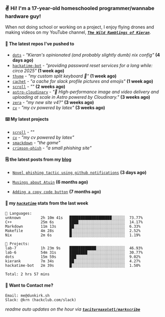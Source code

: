 ### ✌️ Hi! I'm a 17-year-old homeschooled programmer/wannabe hardware guy!

When not doing school or working on a project, I enjoy flying drones and making videos on my YouTube channel, [**_`The Wild Ramblings of Kieran`_**](https://youtube.com/@kieran.rambles).

#### 👷 The latest repos I've pushed to

- [`dots`](https://github.com/taciturnaxolotl/dots) - _"Kieran's opinionated (and probably slightly dumb) nix config"_ **(4 days ago)**
- [`hackatime-bot`](https://github.com/taciturnaxolotl/hackatime-bot) - _"providing password reset services for a long while: circa 2025"_ **(1 week ago)**
- [`thyme`](https://github.com/taciturnaxolotl/thyme) - _"my custom split keyboard 🫶"_ **(1 week ago)**
- [`cachet`](https://github.com/taciturnaxolotl/cachet) - _"a cache for slack profile pictures and emojis"_ **(1 week ago)**
- [`scroll`](https://github.com/taciturnaxolotl/scroll) - _""_ **(2 weeks ago)**
- [`astro-cloudinary`](https://github.com/cloudinary-community/astro-cloudinary) - _"🚀 High-performance image and video delivery and uploading at scale in Astro powered by Cloudinary."_ **(3 weeks ago)**
- [`zera`](https://github.com/taciturnaxolotl/zera) - _"my new site v4?"_ **(3 weeks ago)**
- [`cv`](https://github.com/taciturnaxolotl/cv) - _"my cv powered by latex"_ **(3 weeks ago)**

#### ⌨️ My latest projects

- [`scroll`](https://github.com/taciturnaxolotl/scroll) - _""_
- [`cv`](https://github.com/taciturnaxolotl/cv) - _"my cv powered by latex"_
- [`smackdown`](https://github.com/taciturnaxolotl/smackdown) - _"the game"_
- [`crimson-phish`](https://github.com/taciturnaxolotl/crimson-phish) - _"a small phishing site"_

#### 🗒️ the latest posts from my [blog](https://dunkirk.sh)

- [`Novel phishing tactic using github notifications`](https://dunkirk.sh/blog/github-phishing/) **(3 days ago)**

- [`Musings about Atuin`](https://dunkirk.sh/blog/atuin/) **(6 months ago)**

- [`Adding a copy code button`](https://dunkirk.sh/blog/adding-a-copy-button/) **(7 months ago)**



#### 📡 my [_`hackatime`_](https://waka.hackclub.com) stats from the last week

```text
💾 Languages:
unknown         2h 10m 41s   ███████████████████░░░░░░  73.77%
C++             25m 6s       ████░░░░░░░░░░░░░░░░░░░░░  14.17%
Markdown        11m 13s      ██░░░░░░░░░░░░░░░░░░░░░░░  6.33%
Makefile        4m 28s       █░░░░░░░░░░░░░░░░░░░░░░░░  2.52%
Nix             2m 6s        █░░░░░░░░░░░░░░░░░░░░░░░░  1.19%

💼 Projects:
lab-7           1h 23m 9s    ████████████░░░░░░░░░░░░░  46.93%
lab-6           54m 31s      ████████░░░░░░░░░░░░░░░░░  30.77%
dots            15m 59s      ███░░░░░░░░░░░░░░░░░░░░░░  9.02%
kierank         7m 34s       ██░░░░░░░░░░░░░░░░░░░░░░░  4.27%
hackatime-bot   2m 39s       █░░░░░░░░░░░░░░░░░░░░░░░░  1.50%

Total: 2 hrs 57 mins
```

#### 📮 Want to Contact me?

```text
Email: me@dunkirk.sh
Slack: @krn (hackclub.com/slack)
```

_readme auto updates on the hour via [**`taciturnaxolotl/markscribe`**](https://github.com/taciturnaxolotl/markscribe)_
